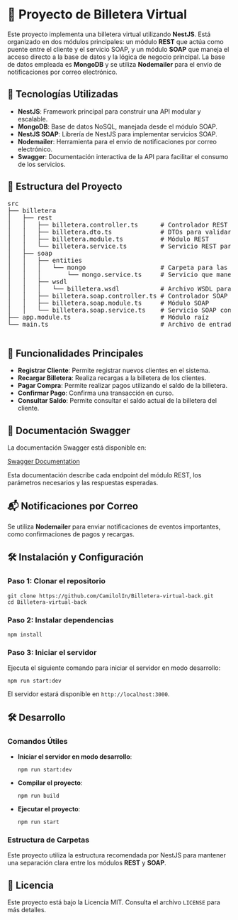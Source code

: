 <!DOCTYPE html>
<html lang="es">
<head>
  <meta charset="UTF-8">
  <meta name="viewport" content="width=device-width, initial-scale=1.0">
  <title>Proyecto de Billetera Virtual</title>
</head>
<body>
  <h1>📲 Proyecto de Billetera Virtual</h1>
  <p>Este proyecto implementa una billetera virtual utilizando <strong>NestJS</strong>. Está organizado en dos módulos principales: un módulo <strong>REST</strong> que actúa como puente entre el cliente y el servicio SOAP, y un módulo <strong>SOAP</strong> que maneja el acceso directo a la base de datos y la lógica de negocio principal. La base de datos empleada es <strong>MongoDB</strong> y se utiliza <strong>Nodemailer</strong> para el envío de notificaciones por correo electrónico.</p>

  <h2>🚀 Tecnologías Utilizadas</h2>
  <ul>
    <li><strong>NestJS</strong>: Framework principal para construir una API modular y escalable.</li>
    <li><strong>MongoDB</strong>: Base de datos NoSQL, manejada desde el módulo SOAP.</li>
    <li><strong>NestJS SOAP</strong>: Librería de NestJS para implementar servicios SOAP.</li>
    <li><strong>Nodemailer</strong>: Herramienta para el envío de notificaciones por correo electrónico.</li>
    <li><strong>Swagger</strong>: Documentación interactiva de la API para facilitar el consumo de los servicios.</li>
  </ul>

  <h2>📂 Estructura del Proyecto</h2>
  <pre>
src
├── billetera
│   ├── rest
│   │   ├── billetera.controller.ts      # Controlador REST para manejar solicitudes de clientes
│   │   ├── billetera.dto.ts             # DTOs para validar datos de entrada en REST
│   │   ├── billetera.module.ts          # Módulo REST
│   │   └── billetera.service.ts         # Servicio REST para lógica intermedia
│   ├── soap
│   │   ├── entities
│   │   │   └── mongo                    # Carpeta para las entidades de MongoDB
│   │   │       └── mongo.service.ts     # Servicio que maneja la conexión con MongoDB
│   │   ├── wsdl
│   │   │   └── billetera.wsdl           # Archivo WSDL para el servicio SOAP
│   │   ├── billetera.soap.controller.ts # Controlador SOAP
│   │   ├── billetera.soap.module.ts     # Módulo SOAP
│   │   └── billetera.soap.service.ts    # Servicio SOAP con lógica de negocio principal
├── app.module.ts                        # Módulo raíz
└── main.ts                              # Archivo de entrada principal
  </pre>

  <h2>🧩 Funcionalidades Principales</h2>
  <ul>
    <li><strong>Registrar Cliente</strong>: Permite registrar nuevos clientes en el sistema.</li>
    <li><strong>Recargar Billetera</strong>: Realiza recargas a la billetera de los clientes.</li>
    <li><strong>Pagar Compra</strong>: Permite realizar pagos utilizando el saldo de la billetera.</li>
    <li><strong>Confirmar Pago</strong>: Confirma una transacción en curso.</li>
    <li><strong>Consultar Saldo</strong>: Permite consultar el saldo actual de la billetera del cliente.</li>
  </ul>

  <h2>📑 Documentación Swagger</h2>
  <p>La documentación Swagger está disponible en:</p>
  <p><a href="http://localhost:3000/api/docs#/">Swagger Documentation</a></p>
  <p>Esta documentación describe cada endpoint del módulo REST, los parámetros necesarios y las respuestas esperadas.</p>

  <h2>📬 Notificaciones por Correo</h2>
  <p>Se utiliza <strong>Nodemailer</strong> para enviar notificaciones de eventos importantes, como confirmaciones de pagos y recargas.</p>

  <h2>🛠️ Instalación y Configuración</h2>

  <h3>Paso 1: Clonar el repositorio</h3>
  <pre><code>git clone https://github.com/CamilolIn/Billetera-virtual-back.git
cd Billetera-virtual-back</code></pre>

  <h3>Paso 2: Instalar dependencias</h3>
  <pre><code>npm install</code></pre>

  <h3>Paso 3: Iniciar el servidor</h3>
  <p>Ejecuta el siguiente comando para iniciar el servidor en modo desarrollo:</p>
  <pre><code>npm run start:dev</code></pre>
  <p>El servidor estará disponible en <code>http://localhost:3000</code>.</p>

  <h2>🛠️ Desarrollo</h2>

  <h3>Comandos Útiles</h3>
  <ul>
    <li><strong>Iniciar el servidor en modo desarrollo</strong>:
      <pre><code>npm run start:dev</code></pre>
    </li>
    <li><strong>Compilar el proyecto</strong>:
      <pre><code>npm run build</code></pre>
    </li>
    <li><strong>Ejecutar el proyecto</strong>:
      <pre><code>npm run start</code></pre>
    </li>
  </ul>

  <h3>Estructura de Carpetas</h3>
  <p>Este proyecto utiliza la estructura recomendada por NestJS para mantener una separación clara entre los módulos <strong>REST</strong> y <strong>SOAP</strong>.</p>

  <h2>📜 Licencia</h2>
  <p>Este proyecto está bajo la Licencia MIT. Consulta el archivo <code>LICENSE</code> para más detalles.</p>
</body>
</html>
